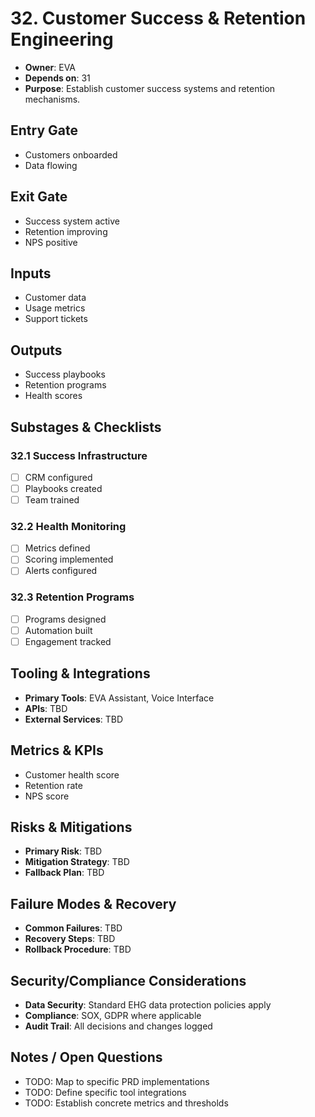 # 32. Customer Success & Retention Engineering

- **Owner**: EVA
- **Depends on**: 31
- **Purpose**: Establish customer success systems and retention mechanisms.

## Entry Gate
- Customers onboarded
- Data flowing

## Exit Gate
- Success system active
- Retention improving
- NPS positive

## Inputs
- Customer data
- Usage metrics
- Support tickets

## Outputs
- Success playbooks
- Retention programs
- Health scores

## Substages & Checklists
### 32.1 Success Infrastructure
  - [ ] CRM configured
  - [ ] Playbooks created
  - [ ] Team trained

### 32.2 Health Monitoring
  - [ ] Metrics defined
  - [ ] Scoring implemented
  - [ ] Alerts configured

### 32.3 Retention Programs
  - [ ] Programs designed
  - [ ] Automation built
  - [ ] Engagement tracked

## Tooling & Integrations
- **Primary Tools**: EVA Assistant, Voice Interface
- **APIs**: TBD
- **External Services**: TBD

## Metrics & KPIs
- Customer health score
- Retention rate
- NPS score

## Risks & Mitigations
- **Primary Risk**: TBD
- **Mitigation Strategy**: TBD
- **Fallback Plan**: TBD

## Failure Modes & Recovery
- **Common Failures**: TBD
- **Recovery Steps**: TBD
- **Rollback Procedure**: TBD

## Security/Compliance Considerations
- **Data Security**: Standard EHG data protection policies apply
- **Compliance**: SOX, GDPR where applicable
- **Audit Trail**: All decisions and changes logged

## Notes / Open Questions
- TODO: Map to specific PRD implementations
- TODO: Define specific tool integrations
- TODO: Establish concrete metrics and thresholds